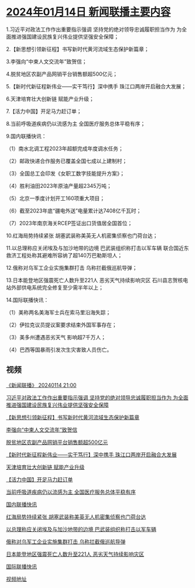 # [2024年01月14日 新闻联播主要内容](https://tv.cctv.com/lm/xwlb/day/20240114.shtml)

1.习近平对政法工作作出重要指示强调 坚持党的绝对领导忠诚履职担当作为 为全面推进强国建设民族复兴伟业提供坚强安全保障；

2.【新思想引领新征程】书写新时代黄河流域生态保护新篇章；

3.李强向“中柬人文交流年”致贺信；

4.脱贫地区农副产品网销平台销售额超500亿元；

5.【新时代新征程新伟业——实干笃行】深中携手 珠江口两岸开启融合大发展；

6.天津培育壮大创新链 赋能产业升级；

7.【活力中国】开足马力赶订单；

8.当前呼吸道疾病仍以流感为主 全国医疗服务总体平稳有序；

9.国内联播快讯：

（1）南水北调工程2023年超额完成年度调水任务；

（2）邮政快递合作服务已覆盖全国七成以上建制村；

（3）全国总工会印发《女职工数字技能提升方案》；

（4）胜利油田2023年原油产量超2345万吨；

（5）北京一季度计划开工160项重大项目；

（6）截至2023年底“疆电外送”电量累计达7408亿千瓦时；

（7）2023年南京海关RCEP签证出口货值居全国首位；

10.红海局势持续紧张 胡塞武装称美英无人机密集侦察也门荷台达；

11.以总理称应关闭埃及与加沙地带的边境 巴武装组织称打击以军车辆 联合国近东救济工程处称其避难所容纳了超140万巴勒斯坦人；

12.俄称对乌军工企业实施集群打击 乌称拦截俄巡航导弹；

13.日本能登地区强震死亡人数升至221人 恶劣天气持续影响灾区 石川县志贺核电站外部供电系统完全修复至少需半年以上；

14.国际联播快讯：

（1）美称两名美海军士兵在索马里沿海失踪；

（2）伊拉克议员提议案要求结束外国军事存在；

（3）美多州遭遇恶劣天气 影响超7千万人；

（4）巴西等国暴雨引发次生灾害致人员伤亡。

## 视频

[《新闻联播》 20240114 21:00](https://tv.cctv.com/2024/01/14/VIDEcjJEKRf8MWmi5fsF7yru240114.shtml)

[习近平对政法工作作出重要指示强调 坚持党的绝对领导忠诚履职担当作为 为全面推进强国建设民族复兴伟业提供坚强安全保障](https://tv.cctv.com/2024/01/14/VIDEw81fmEqejHRLFzqxg6eN240114.shtml)

[【新思想引领新征程】书写新时代黄河流域生态保护新篇章](https://tv.cctv.com/2024/01/14/VIDE2q1BUYnEIEafIhYGvqnd240114.shtml)

[李强向“中柬人文交流年”致贺信](https://tv.cctv.com/2024/01/14/VIDESep6r5Xv7xwz9nOik2fs240114.shtml)

[脱贫地区农副产品网销平台销售额超500亿元](https://tv.cctv.com/2024/01/14/VIDEXzAEEnYoGkcVDCSGDJju240114.shtml)

[【新时代新征程新伟业——实干笃行】深中携手 珠江口两岸开启融合大发展](https://tv.cctv.com/2024/01/14/VIDEwJPGS7HpM97crb7rxQOY240114.shtml)

[天津培育壮大创新链 赋能产业升级](https://tv.cctv.com/2024/01/14/VIDE1gfDiUGbZPNJXKmkVx5F240114.shtml)

[【活力中国】开足马力赶订单](https://tv.cctv.com/2024/01/14/VIDEzMAJ2usADCVzFDM0wrvR240114.shtml)

[当前呼吸道疾病仍以流感为主 全国医疗服务总体平稳有序](https://tv.cctv.com/2024/01/14/VIDEseH5uDSA7CIfzdOXf4y4240114.shtml)

[国内联播快讯](https://tv.cctv.com/2024/01/14/VIDE2RumABo1TGpEC0fMIAcH240114.shtml)

[红海局势持续紧张 胡塞武装称美英无人机密集侦察也门荷台达](https://tv.cctv.com/2024/01/14/VIDE7GNjoEK9DtlTcU7iXuMl240114.shtml)

[以总理称应关闭埃及与加沙地带的边境 巴武装组织称打击以军车辆](https://tv.cctv.com/2024/01/14/VIDEfz9DJvLU4bDf4vgAqTi4240114.shtml)

[俄称对乌军工企业实施集群打击 乌称拦截俄巡航导弹](https://tv.cctv.com/2024/01/14/VIDEiwcUxCCc5rgQHPzAc0mt240114.shtml)

[日本能登地区强震死亡人数升至221人 恶劣天气持续影响灾区](https://tv.cctv.com/2024/01/14/VIDERwswjT1X4TYQXA3eFIZw240114.shtml)

[国际联播快讯](https://tv.cctv.com/2024/01/14/VIDEfvDnGhXEeb4b8uTHHEYL240114.shtml)

[视频地址](https://tv.cctv.com/lm/xwlb/day/20240114.shtml) 


